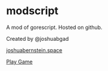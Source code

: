 # modscript

A mod of gorescript. Hosted on github.

Created by @joshuabgad

[joshuabernstein.space](http://www.joshuabernstein.space/)

[Play Game](beta-v4/)
